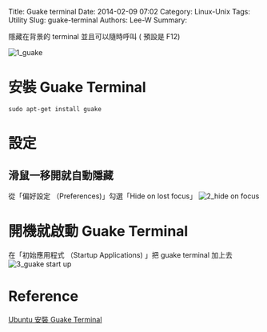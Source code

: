Title: Guake terminal
Date: 2014-02-09 07:02
Category: Linux-Unix
Tags: Utility
Slug: guake-terminal
Authors: Lee-W
Summary: 


隱藏在背景的 terminal
並且可以隨時呼叫 ( 預設是 F12)

<!--more-->

![1_guake](http://i.imgur.com/0L95Qtg.png)

# 安裝 Guake Terminal
```shell
sudo apt-get install guake
```

# 設定
## 滑鼠一移開就自動隱藏
從「偏好設定 （Preferences)」勾選「Hide on lost focus」
![2_hide on focus](http://i.imgur.com/Ibp8MX0.png)

# 開機就啟動 Guake Terminal
在「初始應用程式 （Startup Applications) 」把 guake terminal 加上去
![3_guake start up](http://i.imgur.com/sYQ6Klw.png)

# Reference
[Ubuntu 安裝 Guake Terminal](http://www.arthurtoday.com/2012/08/ubuntu-install-guake-terminal.html#.UvcpWx9KiXo)